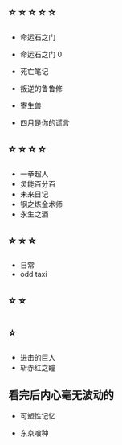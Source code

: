 ## &#x2B50; &#x2B50; &#x2B50; &#x2B50; &#x2B50; 

+ 命运石之门
+ 命运石之门 0

+ 死亡笔记
+ 叛逆的鲁鲁修
+ 寄生兽
+ 四月是你的谎言

## &#x2B50; &#x2B50; &#x2B50; &#x2B50; 

+ 一拳超人
+ 灵能百分百
+ 未来日记
+ 钢之炼金术师
+ 永生之酒

## &#x2B50; &#x2B50; &#x2B50;

+ 日常
+ odd taxi

## &#x2B50; &#x2B50; 

## &#x2B50;

+ 进击的巨人
+ 斩赤红之瞳

## 看完后内心毫无波动的

+ 可塑性记忆

+ 东京喰种